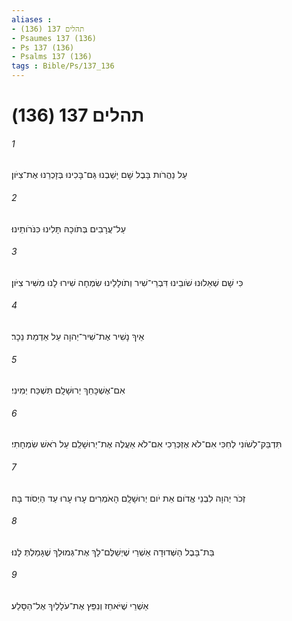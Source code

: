 ```yaml
---
aliases : 
- תהלים 137 (136)
- Psaumes 137 (136)
- Ps 137 (136)
- Psalms 137 (136)
tags : Bible/Ps/137_136
---
```


# תהלים 137 (136)

###### 1
עַל נַהֲרֹות בָּבֶל שָׁם יָשַׁבְנוּ גַּם־בָּכִינוּ בְּזָכְרֵנוּ אֶת־צִיֹּון׃
###### 2
עַל־עֲרָבִים בְּתֹוכָהּ תָּלִינוּ כִּנֹּרֹותֵינוּ׃
###### 3
כִּי שָׁם שְׁאֵלוּנוּ שֹׁובֵינוּ דִּבְרֵי־שִׁיר וְתֹולָלֵינוּ שִׂמְחָה שִׁירוּ לָנוּ מִשִּׁיר צִיֹּון׃
###### 4
אֵיךְ נָשִׁיר אֶת־שִׁיר־יְהוָה עַל אַדְמַת נֵכָר׃
###### 5
אִם־אֶשְׁכָּחֵךְ יְרוּשָׁלִָם תִּשְׁכַּח יְמִינִי׃
###### 6
תִּדְבַּק־לְשֹׁונִי לְחִכִּי אִם־לֹא אֶזְכְּרֵכִי אִם־לֹא אַעֲלֶה אֶת־יְרוּשָׁלִַם עַל רֹאשׁ שִׂמְחָתִי׃
###### 7
זְכֹר יְהוָה לִבְנֵי אֱדֹום אֵת יֹום יְרוּשָׁלִָם הָאֹמְרִים עָרוּ עָרוּ עַד הַיְסֹוד בָּהּ׃
###### 8
בַּת־בָּבֶל הַשְּׁדוּדָה אַשְׁרֵי שֶׁיְשַׁלֶּם־לָךְ אֶת־גְּמוּלֵךְ שֶׁגָּמַלְתְּ לָנוּ׃
###### 9
אַשְׁרֵי שֶׁיֹּאחֵז וְנִפֵּץ אֶת־עֹלָלַיִךְ אֶל־הַסָּלַע׃

